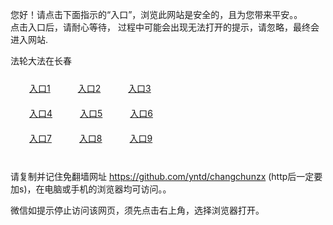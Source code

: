 您好！请点击下面指示的“入口”，浏览此网站是安全的，且为您带来平安。。 <br/>
点击入口后，请耐心等待， 过程中可能会出现无法打开的提示，请忽略，最终会进入网站. </br>

法轮大法在长春<br/>
<div style="padding:10px"><a style="margin:20px" target="_blank" href="https://d31huud4d8w1lw.cloudfront.net/2Qpsp?cqjtdg" id="ccLink1" rel="nofollow">入口1</a> <a target="_blank" style="margin:20px" href="https://d20j9hcbqaszw.cloudfront.net/2Qpsp?cngvwoo" id="ccLink2" rel="nofollow">入口2</a> <a style="margin:20px" target="_blank" href="https://d1vjz4n4gvewzr.cloudfront.net/2Qpsp?dqjcyqzv" id="ccLink3" rel="nofollow">入口3</a></div>

<div style="padding:10px" ><a style="margin:20px" target="_blank" href="https://d31huud4d8w1lw.cloudfront.net/2Qpsp?cqjtdg" id="ccLink4" rel="nofollow">入口4</a> <a style="margin:20px" href="https://d20j9hcbqaszw.cloudfront.net/2Qpsp?cngvwoo" target="_blank" id="ccLink5" rel="nofollow">入口5</a> <a style="margin:20px" href="https://d1vjz4n4gvewzr.cloudfront.net/2Qpsp?dqjcyqzv" target="_blank" id="ccLink6" rel="nofollow">入口6</a></div>

<div style="padding:10px"><a style="margin:20px" target="_blank" href="https://d31huud4d8w1lw.cloudfront.net/2Qpsp?cqjtdg" id="ccLink7" rel="nofollow">入口7</a> <a style="margin:20px" href="https://d20j9hcbqaszw.cloudfront.net/2Qpsp?cngvwoo" target="_blank" id="ccLink8" rel="nofollow">入口8</a> <a style="margin:20px" target="_blank" href="https://d1vjz4n4gvewzr.cloudfront.net/2Qpsp?dqjcyqzv" id="ccLink9" rel="nofollow">入口9</a></div>

<br/>



请复制并记住免翻墙网址 https://github.com/yntd/changchunzx (http后一定要加s)，在电脑或手机的浏览器均可访问。。<br/>

微信如提示停止访问该网页，须先点击右上角，选择浏览器打开。
